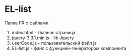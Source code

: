 # EL-list
Папка PR с файлами:
1. index.html - главная страница
2. jquery-3.3.1.min.js - lib Jquery
3. userCode.js - пользовательский файл js 
4. EL-list.js - файл с функцией-генератором компонента
